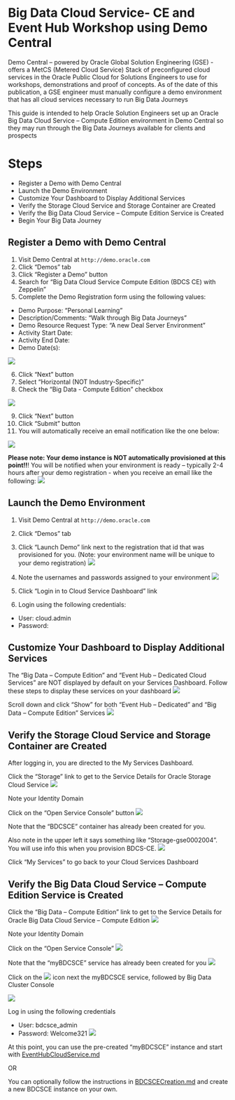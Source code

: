 # Big Data Cloud Service- CE and Event Hub Workshop using Demo Central

Demo Central – powered by Oracle Global Solution Engineering (GSE) - offers a MetCS (Metered Cloud Service) Stack of preconfigured cloud services in the Oracle Public Cloud for Solutions Engineers to use for workshops, demonstrations and proof of concepts.
As of the date of this publication, a GSE engineer must manually configure a demo environment that has all cloud services necessary to run Big Data Journeys

This guide is intended to help Oracle Solution Engineers set up an Oracle Big Data Cloud Service – Compute Edition environment in Demo Central so they may run through the Big Data Journeys available for clients and prospects

# Steps
- Register a Demo with Demo Central
- Launch the Demo Environment
- Customize Your Dashboard to Display Additional Services
- Verify the Storage Cloud Service and Storage Container are Created
- Verify the Big Data Cloud Service – Compute Edition Service is Created
- Begin Your Big Data Journey

## Register a Demo with Demo Central
1)	Visit Demo Central at `http://demo.oracle.com`
2)	Click “Demos” tab
3)	Click “Register a Demo” button
4)	Search for “Big Data Cloud Service Compute Edition (BDCS CE) with Zeppelin”
5)	Complete the Demo Registration form using the following values:
-	Demo Purpose: “Personal Learning”
-	Description/Comments: “Walk through Big Data Journeys”
-	Demo Resource Request Type: “A new Deal Server Environment”	
-	Activity Start Date:  <your start date>
-	Activity End Date:  <your end date>
-	Demo Date(s):  <your demo date>

![](images/100GSE/picture-01.png)  

6)	Click “Next” button
7)	Select “Horizontal (NOT Industry-Specific)”
8)	Check the “Big Data - Compute Edition” checkbox

![](images/100GSE/picture-02.png)  

9)	Click “Next” button
10)	Click “Submit” button
11)	You will automatically receive an email notification like the one below:

![](images/100GSE/picture-03.png)  

**Please note:  Your demo instance is NOT automatically provisioned at this point!!**!  You will be notified when your environment is ready – typically 2-4 hours after your demo registration - when you receive an email like the following:
![](images/100GSE/picture-04.png)  

## Launch the Demo Environment
1)	Visit Demo Central at `http://demo.oracle.com`
2)	Click “Demos” tab
3)	Click “Launch Demo” link next to the registration that id that was provisioned for you.  (Note: your environment name will be unique to your demo registration)
![](images/100GSE/picture-05.png)  

4)	Note the usernames and passwords assigned to your environment
![](images/100GSE/picture-06.png)  

5)	Click “Login in to Cloud Service Dashboard” link
6)	Login using the following credentials:
-	User: cloud.admin
-	Password: <your cloud.admin user password>


## Customize Your Dashboard to Display Additional Services
The “Big Data – Compute Edition” and “Event Hub – Dedicated Cloud Services” are NOT displayed by default on your Services Dashboard.  Follow these steps to display these services on your dashboard
![](images/100GSE/picture-07.png)  

Scroll down and click “Show” for both “Event Hub – Dedicated” and “Big Data – Compute Edition” Services
![](images/100GSE/picture-08.png) 

## Verify the Storage Cloud Service and Storage Container are Created
After logging in, you are directed to the My Services Dashboard.  

Click the “Storage” link to get to the Service Details for Oracle Storage Cloud Service
![](images/100GSE/picture-09.png) 

Note your Identity Domain

Click on the “Open Service Console” button
![](images/100GSE/picture-10.png) 

Note that the “BDCSCE” container has already been created for you. 

Also note in the upper left it says something like “Storage-gse0002004”.  You will use info this when you provision BDCS-CE.
![](images/100GSE/picture-11.png)

Click “My Services” to go back to your Cloud Services Dashboard

## Verify the Big Data Cloud Service – Compute Edition Service is Created
Click the “Big Data – Compute Edition” link to get to the Service Details for Oracle Big Data Cloud Service – Compute Edition
![](images/100GSE/picture-12.png)

Note your Identity Domain

Click on the “Open Service Console”
![](images/100GSE/picture-13.png)

Note that the “myBDCSCE” service has already been created for you
![](images/100GSE/picture-14.png)

Click on the ![](images/100GSE/picture-15.png)  icon next the myBDCSCE service, followed by Big Data Cluster Console

![](images/100GSE/picture-16.png)

Log in using the following credentials
- User: bdcsce_admin
- Password: Welcome321
![](images/100GSE/picture-17.png)

At this point, you can use the pre-created “myBDCSCE” instance and start with [EventHubCloudService.md](EventHubCloudService.md)

OR

You can optionally follow the instructions in [BDCSCECreation.md](BDCSCECreation.md) and create a new BDCSCE instance on your own. 
